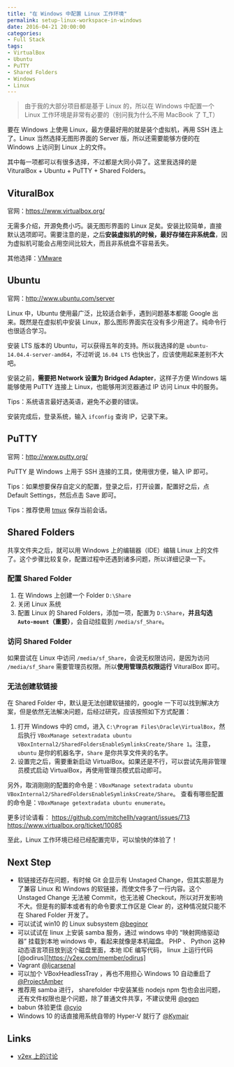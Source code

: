 ```yaml
---
title: "在 Windows 中配置 Linux 工作环境"
permalink: setup-linux-workspace-in-windows
date: 2016-04-21 20:00:00
categories:
- Full Stack
tags:
- VirtualBox
- Ubuntu
- PuTTY
- Shared Folders
- Windows
- Linux
---
```


> 由于我的大部分项目都是基于 Linux 的，所以在 Windows 中配置一个 Linux 工作环境是非常有必要的（别问我为什么不用 MacBook 了 T_T）

要在 Windows 上使用 Linux，最方便最好用的就是装个虚拟机，再用 SSH 连上了。Linux 当然选择无图形界面的 Server 版，所以还需要能够方便的在 Windows 上访问到 Linux 上的文件。

其中每一项都可以有很多选择，不过都是大同小异了。这里我选择的是 VituralBox + Ubuntu + PuTTY + Shared Folders。

## VituralBox

官网：https://www.virtualbox.org/

无需多介绍，开源免费小巧。装无图形界面的 Linux 足矣。安装比较简单，直接默认选项即可。需要注意的是，之后**安装虚拟机的时候，最好存储在非系统盘**，因为虚拟机可能会占用空间比较大，而且非系统盘不容易丢失。

其他选择：[VMware](http://www.vmware.com/)

## Ubuntu

官网：http://www.ubuntu.com/server

Linux 中，Ubuntu 使用最广泛，比较适合新手，遇到问题基本都能 Google 出来。既然是在虚拟机中安装 Linux，那么图形界面实在没有多少用途了。纯命令行也很适合学习。

安装 LTS 版本的 Ubuntu，可以获得五年的支持。所以我选择的是 `ubuntu-14.04.4-server-amd64`，不过听说 `16.04 LTS` 也快出了，应该使用起来差别不大吧。

安装之前，**需要把 Network 设置为 Bridged Adapter**，这样子方便 Windows 端能够使用 PuTTY 连接上 Linux，也能够用浏览器通过 IP 访问 Linux 中的服务。

Tips：系统语言最好选英语，避免不必要的错误。

安装完成后，登录系统，输入 `ifconfig` 查询 IP，记录下来。

## PuTTY

官网：http://www.putty.org/

PuTTY 是 Windows 上用于 SSH 连接的工具，使用很方便，输入 IP 即可。

Tips：如果想要保存自定义的配置，登录之后，打开设置，配置好之后，点 Default Settings，然后点击 Save 即可。

Tips：推荐使用 [tmux](https://tmux.github.io/) 保存当前会话。

## Shared Folders

共享文件夹之后，就可以用 Windows 上的编辑器（IDE）编辑 Linux 上的文件了。这个步骤比较复杂，配置过程中还遇到诸多问题，所以详细记录一下。

### 配置 Shared Folder

1. 在 Windows 上创建一个 Folder `D:\Share`
2. 关闭 Linux 系统
3. 配置 Linux 的 Shared Folders，添加一项，配置为 `D:\Share`，**并且勾选 `Auto-mount`（重要）**，会自动挂载到 `/media/sf_Share`。

### 访问 Shared Folder

如果尝试在 Linux 中访问 `/media/sf_Share`，会说无权限访问，是因为访问 `/media/sf_Share` 需要管理员权限。所以**使用管理员权限运行** VituralBox 即可。

### 无法创建软链接

在 Shared Folder 中，默认是无法创建软链接的，google 一下可以找到解决方案，但是依然无法解决问题，后经过研究，应该按照如下方式配置：

1. 打开 Windows 中的 cmd，进入 `C:\Program Files\Oracle\VirtualBox`，然后执行 `VBoxManage setextradata ubuntu VBoxInternal2/SharedFoldersEnableSymlinksCreate/Share 1`。注意，`ubuntu` 是你的机器名字，`Share` 是你共享文件夹的名字。
2. 设置完之后，需要重新启动 VirtualBox。如果还是不行，可以尝试先用非管理员模式启动 VirtualBox，再使用管理员模式启动即可。

另外，取消刚刚的配置的命令是：`VBoxManage setextradata ubuntu VBoxInternal2/SharedFoldersEnableSymlinksCreate/Share`。
查看有哪些配置的命令是：`VBoxManage getextradata ubuntu enumerate`。

更多讨论请看：
https://github.com/mitchellh/vagrant/issues/713
https://www.virtualbox.org/ticket/10085

至此，Linux 工作环境已经已经配置完毕，可以愉快的体验了！

## Next Step

- 软链接还存在问题，有时候 Git 会显示有 Unstaged Change，但其实那是为了兼容 Linux 和 Windows 的软链接，而使文件多了一行内容。这个 Unstaged Change 无法被 Commit，也无法被 Checkout，所以对开发影响不大。但是有的脚本或者有的命令要求工作区是 Clear 的，这种情况就只能不在 Shared Folder 开发了。
- 可以试试 win10 的 Linux subsystem [@beginor](https://v2ex.com/member/beginor)
- 可以试试在 linux 上安装 samba 服务，通过 windows 中的 “映射网络驱动器” 挂载到本地 windows 中，看起来就像是本机磁盘。 PHP 、 Python 这种动态语言项目放到这个磁盘里面，本地 IDE 编写代码， linux 上运行代码 [@odirus][https://v2ex.com/member/odirus]
- Vagrant [@ljcarsenal](https://v2ex.com/member/ljcarsenal)
- 可以加个 VBoxHeadlessTray ，再也不用担心 Windows 10 自动重启了 [@ProjectAmber](https://v2ex.com/member/ProjectAmber)
- 推荐用 samba 进行， sharefolder 中安装某些 nodejs npm 包也会出问题，还有文件权限也是个问题，除了普通文件共享，不建议使用 [@egen](https://v2ex.com/member/egen)
- babun 体验更佳 [@cyio](https://v2ex.com/member/cyio)
- Windows 10 的话直接用系统自带的 Hyper-V 就行了 [@Kymair](https://v2ex.com/member/Kymair)

## Links

- [v2ex 上的讨论](https://v2ex.com/t/274202)
